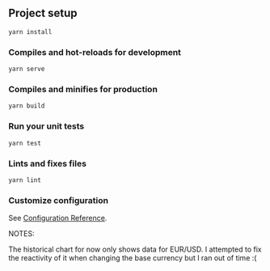 ## Project setup

```
yarn install
```

### Compiles and hot-reloads for development

```
yarn serve
```

### Compiles and minifies for production

```
yarn build
```

### Run your unit tests

```
yarn test
```

### Lints and fixes files

```
yarn lint
```

### Customize configuration

See [Configuration Reference](https://cli.vuejs.org/config/).

NOTES:

The historical chart for now only shows data for EUR/USD.
I attempted to fix the reactivity of it when changing the base currency but I ran out of time :(
